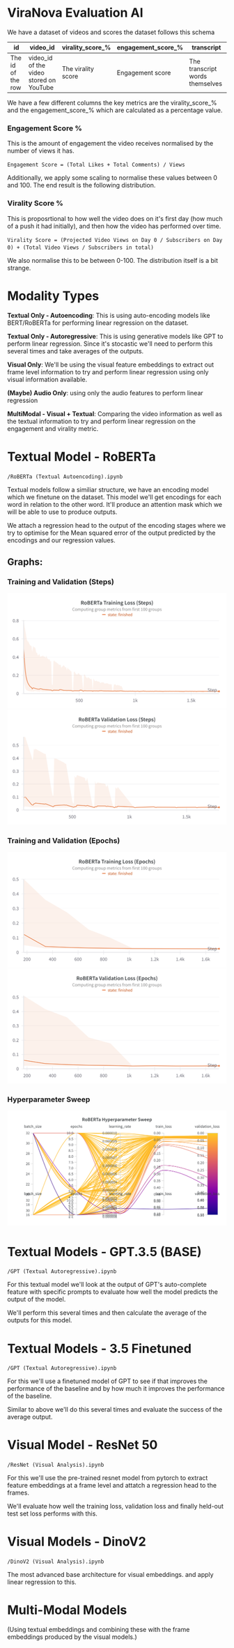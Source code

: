# ViraNova Evaluation AI

We have a dataset of videos and scores the dataset follows this schema


| id                | video_id                                | virality_score_%    | engagement_score_% | transcript                      |
|-------------------|-----------------------------------------|---------------------|--------------------|---------------------------------|
| The id of the row | video_id of the video stored on YouTube | The virality score  | Engagement score   | The transcript words themselves |


We have a few different columns the key metrics are the virality_score_% and the engagement_score_% which are calculated 
as a percentage value. 

### Engagement Score %
This is the amount of engagement the video receives normalised by the number of views it has. 

`
Engagement Score = (Total Likes + Total Comments) / Views
`

Additionally, we apply some scaling to normalise these values between 0 and 100. The end result is the following 
distribution.


### Virality Score % 

This is proposrtional to how well the video does on it's first day (how much of a push it had initially), and then 
how the video has performed over time. 

`
Virality Score = (Projected Video Views on Day 0 / Subscribers on Day 0) + (Total Video Views / Subscribers in total)
`

We also normalise this to be between 0-100. The distribution itself is a bit strange.


# Modality Types

**Textual Only - Autoencoding**: This is using auto-encoding models like BERT/RoBERTa for performing linear regression
on the dataset.

**Textual Only - Autoregressive**: This is using generative models like GPT to perform linear regression. Since it's 
stocastic we'll need to perform this several times and take averages of the outputs.

**Visual Only**: We'll be using the visual feature embeddings to extract out frame level information to try and perform 
linear regression using only visual information available.

**(Maybe) Audio Only**: using only the audio features to perform linear regression 

**MultiModal - Visual + Textual**: Comparing the video information as well as the textual information to try and 
perform linear regression on the engagement and virality metric.


# Textual Model - RoBERTa 

`/RoBERTa (Textual Autoencoding).ipynb`

Textual models follow a similiar structure, we have an encoding model which we finetune on the dataset. This model 
we'll get encodings for each word in relation to the other word. It'll produce an attention mask which we will 
be able to use to produce outputs. 

We attach a regression head to the output of the encoding stages where we try to optimise for the Mean squared error 
of the output predicted by the encodings and our regression values. 

## Graphs:

### Training and Validation (Steps)
![Training Steps](https://github.com/sp1d5r/ViraNovaAIModels/blob/0fedce40685e896e02fa1a50f81d42fcbcb2a774/graphs/RoBERTa%20/Training%20Steps.png)
![Validation Steps](https://github.com/sp1d5r/ViraNovaAIModels/blob/0fedce40685e896e02fa1a50f81d42fcbcb2a774/graphs/RoBERTa%20/Validation%20Steps.png)

### Training and Validation (Epochs)
![Training Epochs](https://github.com/sp1d5r/ViraNovaAIModels/blob/0fedce40685e896e02fa1a50f81d42fcbcb2a774/graphs/RoBERTa%20/Training%20Epochs.png)
![Validation Epochs](https://github.com/sp1d5r/ViraNovaAIModels/blob/0fedce40685e896e02fa1a50f81d42fcbcb2a774/graphs/RoBERTa%20/Validation%20Epochs.png)

### Hyperparameter Sweep
![graphs/RoBERTa /Hyperparam](https://github.com/sp1d5r/ViraNovaAIModels/blob/0fedce40685e896e02fa1a50f81d42fcbcb2a774/graphs/RoBERTa%20/Hyperparam%20Sweep.png)

# Textual Models - GPT.3.5 (BASE)

`/GPT (Textual Autoregressive).ipynb`

For this textual model we'll look at the output of GPT's auto-complete feature with specific prompts to evaluate 
how well the model predicts the output of the model. 

We'll perform this several times and then calculate the average of the outputs for this model. 




# Textual Models - 3.5 Finetuned

`/GPT (Textual Autoregressive).ipynb`

For this we'll use a finetuned model of GPT to see if that improves the performance of the baseline and by how much 
it improves the performance of the baseline. 

Similar to above we'll do this several times and evaluate the success of the average output. 


# Visual Model - ResNet 50 

`/ResNet (Visual Analysis).ipynb`

For this we'll use the pre-trained resnet model from pytorch to extract feature embeddings at a frame level and
attatch a regression head to the frames. 

We'll evaluate how well the training loss, validation loss and finally held-out test set loss performs with this.


# Visual Models - DinoV2 

`/DinoV2 (Visual Analysis).ipynb`

The most advanced base architecture for visual embeddings. and apply linear regression to this. 


# Multi-Modal Models 

(Using textual embeddings and combining these with the frame embeddings produced by the visual models.)
